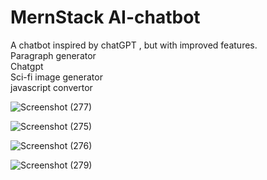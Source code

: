 # MernStack AI-chatbot 
A chatbot inspired by chatGPT , but with improved features.
<br>
Paragraph generator
<br>
Chatgpt<br>
Sci-fi image generator <br>
javascript convertor <br>



![Screenshot (277)](https://user-images.githubusercontent.com/109866847/231044309-6ac59238-ad4f-494d-ac3d-a4aef8d1bbbd.png)


![Screenshot (275)](https://user-images.githubusercontent.com/109866847/231044267-3d73764a-3c94-43e2-b8c9-73896ea01140.png)


![Screenshot (276)](https://user-images.githubusercontent.com/109866847/231044371-7bd41b73-724c-4918-a623-97e24578ddd8.png)


![Screenshot (279)](https://user-images.githubusercontent.com/109866847/231044382-5b6dce9f-3501-4d60-b8a9-f4163275bbb6.png)
